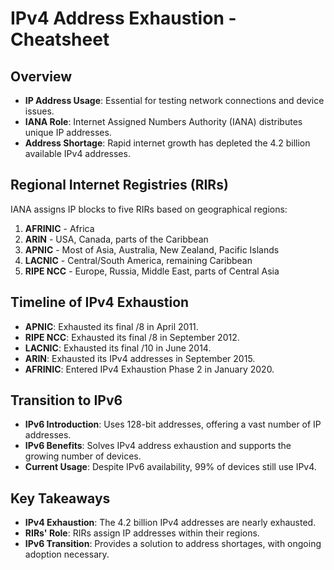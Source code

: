 # IPv4 Address Exhaustion - Cheatsheet

## Overview

- **IP Address Usage**: Essential for testing network connections and device issues.
- **IANA Role**: Internet Assigned Numbers Authority (IANA) distributes unique IP addresses.
- **Address Shortage**: Rapid internet growth has depleted the 4.2 billion available IPv4 addresses.

## Regional Internet Registries (RIRs)

IANA assigns IP blocks to five RIRs based on geographical regions:

1. **AFRINIC** - Africa
2. **ARIN** - USA, Canada, parts of the Caribbean
3. **APNIC** - Most of Asia, Australia, New Zealand, Pacific Islands
4. **LACNIC** - Central/South America, remaining Caribbean
5. **RIPE NCC** - Europe, Russia, Middle East, parts of Central Asia

## Timeline of IPv4 Exhaustion

- **APNIC**: Exhausted its final /8 in April 2011.
- **RIPE NCC**: Exhausted its final /8 in September 2012.
- **LACNIC**: Exhausted its final /10 in June 2014.
- **ARIN**: Exhausted its IPv4 addresses in September 2015.
- **AFRINIC**: Entered IPv4 Exhaustion Phase 2 in January 2020.

## Transition to IPv6

- **IPv6 Introduction**: Uses 128-bit addresses, offering a vast number of IP addresses.
- **IPv6 Benefits**: Solves IPv4 address exhaustion and supports the growing number of devices.
- **Current Usage**: Despite IPv6 availability, 99% of devices still use IPv4.

## Key Takeaways

- **IPv4 Exhaustion**: The 4.2 billion IPv4 addresses are nearly exhausted.
- **RIRs' Role**: RIRs assign IP addresses within their regions.
- **IPv6 Transition**: Provides a solution to address shortages, with ongoing adoption necessary.
